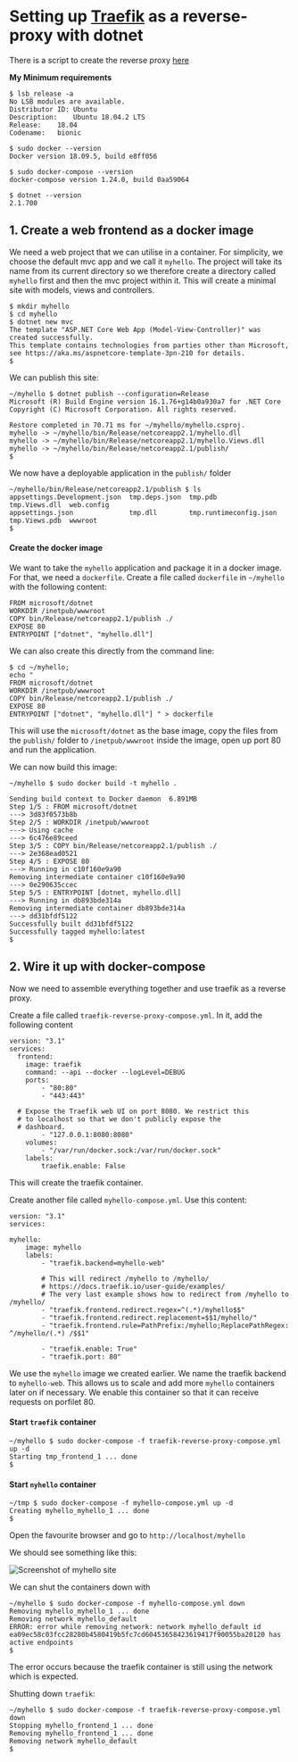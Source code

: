 # Setting up [Traefik](https://traefik.io/) as a reverse-proxy with dotnet


There is a script to create the reverse proxy <a href="./traefik-reverse-proxy-setup.sh" >here </a>


<b> My Minimum requirements </b>


    $ lsb_release -a
    No LSB modules are available.
    Distributor ID:	Ubuntu
    Description:	Ubuntu 18.04.2 LTS
    Release:	18.04
    Codename:	bionic

    $ sudo docker --version
    Docker version 18.09.5, build e8ff056

    $ sudo docker-compose --version
    docker-compose version 1.24.0, build 0aa59064

    $ dotnet --version
    2.1.700



## 1. Create a web frontend as a docker image
We need a web project that we can utilise in a container. For simplicity, we choose the default mvc app and we call it `myhello`. The project will take its name from its current directory so we therefore create a directory called `myhello` first and then the mvc project within it. This will create a minimal site with models, views and controllers.

    $ mkdir myhello
    $ cd myhello
    $ dotnet new mvc
    The template "ASP.NET Core Web App (Model-View-Controller)" was created successfully.
    This template contains technologies from parties other than Microsoft, see https://aka.ms/aspnetcore-template-3pn-210 for details.
    $


We can publish this site:

    ~/myhello $ dotnet publish --configuration=Release
    Microsoft (R) Build Engine version 16.1.76+g14b0a930a7 for .NET Core
    Copyright (C) Microsoft Corporation. All rights reserved.

    Restore completed in 70.71 ms for ~/myhello/myhello.csproj.
    myhello -> ~/myhello/bin/Release/netcoreapp2.1/myhello.dll
    myhello -> ~/myhello/bin/Release/netcoreapp2.1/myhello.Views.dll
    myhello -> ~/myhello/bin/Release/netcoreapp2.1/publish/
    $

    
We now have a deployable application in the `publish/` folder

    ~/myhello/bin/Release/netcoreapp2.1/publish $ ls
    appsettings.Development.json  tmp.deps.json  tmp.pdb                     tmp.Views.dll  web.config
    appsettings.json              tmp.dll        tmp.runtimeconfig.json  tmp.Views.pdb  wwwroot
    $


#### Create the docker image

We want to take the `myhello` application and package it in a docker image. For that, we need a `dockerfile`. Create a file called `dockerfile` in `~/myhello` with the following content:

    FROM microsoft/dotnet
    WORKDIR /inetpub/wwwroot
    COPY bin/Release/netcoreapp2.1/publish ./
    EXPOSE 80
    ENTRYPOINT ["dotnet", "myhello.dll"]


We can also create this directly from the command line:


    $ cd ~/myhello;
    echo "
    FROM microsoft/dotnet
    WORKDIR /inetpub/wwwroot
    COPY bin/Release/netcoreapp2.1/publish ./
    EXPOSE 80
    ENTRYPOINT ["dotnet", "myhello.dll"] " > dockerfile

This will use the `microsoft/dotnet` as the base image, copy the files from the `publish/` folder to `/inetpub/wwwroot` inside the image, open up port 80 and run the application.

We can now build this image:

    ~/myhello $ sudo docker build -t myhello .

    Sending build context to Docker daemon  6.891MB
    Step 1/5 : FROM microsoft/dotnet
    ---> 3d83f0573b8b
    Step 2/5 : WORKDIR /inetpub/wwwroot
    ---> Using cache
    ---> 6c476e89ceed
    Step 3/5 : COPY bin/Release/netcoreapp2.1/publish ./
    ---> 2e368ead0521
    Step 4/5 : EXPOSE 80
    ---> Running in c10f160e9a90
    Removing intermediate container c10f160e9a90
    ---> 0e290635ccec
    Step 5/5 : ENTRYPOINT [dotnet, myhello.dll]
    ---> Running in db893bde314a
    Removing intermediate container db893bde314a
    ---> dd31bfdf5122
    Successfully built dd31bfdf5122
    Successfully tagged myhello:latest
    $


## 2. Wire it up with docker-compose


Now we need to assemble everything together and use traefik as a reverse proxy.

Create a file called `traefik-reverse-proxy-compose.yml`. In it, add the following content

    version: "3.1"
    services:
      frontend:
        image: traefik
        command: --api --docker --logLevel=DEBUG
        ports:
            - "80:80"
            - "443:443"

      # Expose the Traefik web UI on port 8080. We restrict this
      # to localhost so that we don't publicly expose the
      # dashboard.
            - "127.0.0.1:8080:8080"
        volumes:
            - "/var/run/docker.sock:/var/run/docker.sock"
        labels:
            traefik.enable: False


This will create the traefik container.

Create another file called `myhello-compose.yml`. Use this content:

    version: "3.1"
    services:

    myhello:
        image: myhello
        labels:        
            - "traefik.backend=myhello-web"      

            # This will redirect /myhello to /myhello/
            # https://docs.traefik.io/user-guide/examples/
            # The very last example shows how to redirect from /myhello to /myhello/
            - "traefik.frontend.redirect.regex=^(.*)/myhello$$"
            - "traefik.frontend.redirect.replacement=$$1/myhello/"      
            - "traefik.frontend.rule=PathPrefix:/myhello;ReplacePathRegex: ^/myhello/(.*) /$$1"

            - "traefik.enable: True"
            - "traefik.port: 80"

We use the `myhello` image we created earlier. We name the traefik backend to `myhello-web`. This allows us to scale and add more `myhello` containers later on if necessary. We enable this container so that it can receive requests on porfilet 80.

#### Start `traefik` container

    ~/myhello $ sudo docker-compose -f traefik-reverse-proxy-compose.yml up -d
    Starting tmp_frontend_1 ... done
    $

#### Start `nyhello` container

    ~/tmp $ sudo docker-compose -f myhello-compose.yml up -d
    Creating myhello_myhello_1 ... done
    $

Open the favourite browser and go to `http://localhost/myhello`



We should see something like this:


<img src="./myhello-site.png" alt="Screenshot of myhello site" />


We can shut the containers down with 

    ~/myhello $ sudo docker-compose -f myhello-compose.yml down
    Removing myhello_myhello_1 ... done
    Removing network myhello_default
    ERROR: error while removing network: network myhello_default id ea09ec58c03fcc28280b4580419b5fc7cd60453658423619417f90055ba20120 has active endpoints
    $

The error occurs because the traefik container is still using the network which is expected.

Shutting down `traefik`:

    ~/myhello $ sudo docker-compose -f traefik-reverse-proxy-compose.yml down
    Stopping myhello_frontend_1 ... done
    Removing myhello_frontend_1 ... done
    Removing network myhello_default
    $
